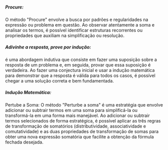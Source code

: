 ##### Procure:
O método "Procure" envolve a busca por padrões e regularidades na expressão ou problema em questão. Ao observar atentamente a soma e analisar os termos, é possível identificar estruturas recorrentes ou propriedades que auxiliam na simplificação ou resolução.

##### Adivinhe a resposta, prove por indução:
é uma abordagem indutiva que consiste em fazer uma suposição sobre a resposta de um problema e, em seguida, provar que essa suposição é verdadeira. Ao fazer uma conjectura inicial e usar a indução matemática para demonstrar que a resposta é válida para todos os casos, é possível chegar a uma solução correta e bem fundamentada.


##### Indução Matemática:



















Pertube a Soma:
O método "Perturbe a soma" é uma estratégia que envolve adicionar ou subtrair termos em uma soma para simplificá-la ou transformá-la em uma forma mais manejável. Ao adicionar ou subtrair termos selecionados de forma estratégica, é possível aplicar as três regras de transformação de somatórios (distributividade, associatividade e comutatividade) e as duas propriedades de transformação de somas para obter uma nova expressão somatória que facilite a obtenção da fórmula fechada desejada.